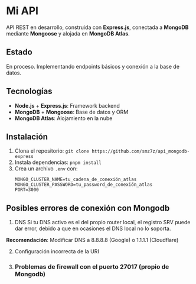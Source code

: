 # Mi API

API REST en desarrollo, construida con **Express.js**, conectada a **MongoDB** mediante **Mongoose** y alojada en **MongoDB Atlas**.

## Estado
En proceso. Implementando endpoints básicos y conexión a la base de datos.

## Tecnologías
- **Node.js** + **Express.js**: Framework backend
- **MongoDB** + **Mongoose**: Base de datos y ORM
- **MongoDB Atlas**: Alojamiento en la nube

## Instalación
1. Clona el repositorio: `git clone https://github.com/smz7z/api_mongodb-express`
2. Instala dependencias: `pnpm install`
3. Crea un archivo `.env` con:
   ```plaintext
   MONGO_CLUSTER_NAME=tu_cadena_de_conexión_atlas
   MONGO_CLUSTER_PASSWORD=tu_password_de_conexión_atlas
   PORT=3000

## Posibles errores de conexión con Mongodb

1. DNS
Si tu DNS activo es el del propio router local, el registro SRV puede dar error, debido a que en ocasiones el DNS local no lo soporta.

**Recomendación**: Modificar DNS a 8.8.8.8 (Google) o 1.1.1.1 (Cloudflare)

2. Configuración incorrecta de la URI

3. ### Problemas de firewall con el puerto 27017 (propio de Mongodb)